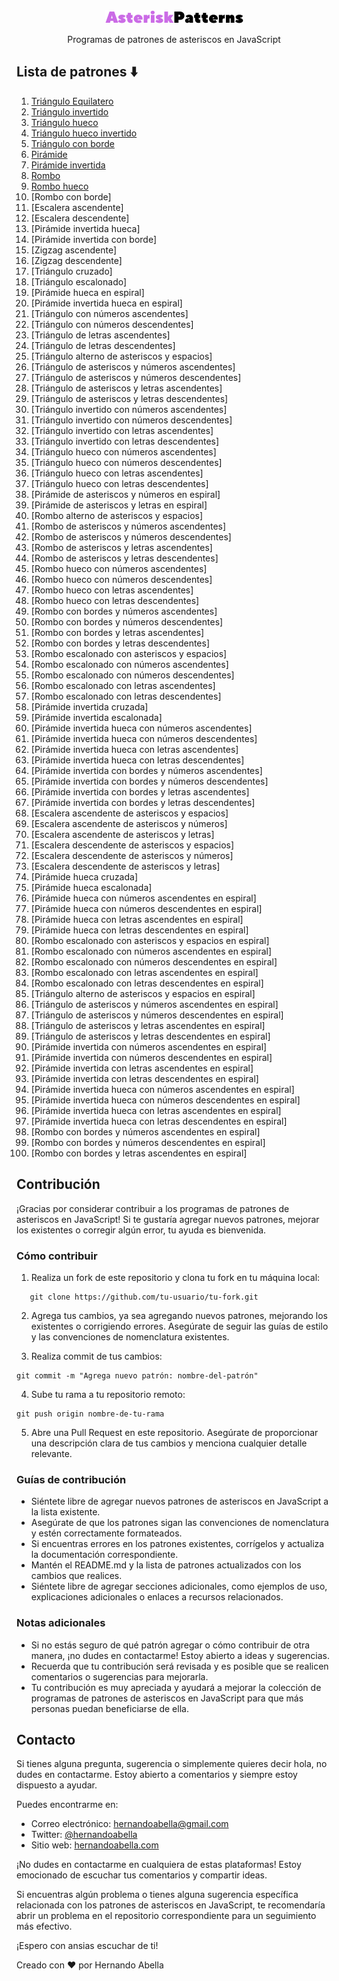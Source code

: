 <div align="center"><img title="logo" alt="logo" src="/images/logo-light.png"></div>

<p align="center">Programas de patrones de asteriscos en JavaScript</p>

## Lista de patrones ⬇️

1. [Triángulo Equilatero](patrones/triangulo-equilatero.md)
2. [Triángulo invertido](patrones/triangulo-invertido.md)
3. [Triángulo hueco](patrones/triangulo-hueco.md)
4. [Triángulo hueco invertido](/patrones/triangulo-hueco-invertido.md)
5. [Triángulo con borde](/patrones/triangulo-con-borde.md)
6. [Pirámide](/patrones/piramide.md)
7. [Pirámide invertida](/patrones/piramide-invertida.md)
8. [Rombo](/patrones/rombo.md)
9. [Rombo hueco](/patrones/rombo-hueco.md)
10. [Rombo con borde]
11. [Escalera ascendente]
12. [Escalera descendente]
13. [Pirámide invertida hueca]
14. [Pirámide invertida con borde]
15. [Zigzag ascendente]
16. [Zigzag descendente]
17. [Triángulo cruzado]
18. [Triángulo escalonado]
19. [Pirámide hueca en espiral]
20. [Pirámide invertida hueca en espiral]
21. [Triángulo con números ascendentes]
22. [Triángulo con números descendentes]
23. [Triángulo de letras ascendentes]
24. [Triángulo de letras descendentes]
25. [Triángulo alterno de asteriscos y espacios]
26. [Triángulo de asteriscos y números ascendentes]
27. [Triángulo de asteriscos y números descendentes]
28. [Triángulo de asteriscos y letras ascendentes]
29. [Triángulo de asteriscos y letras descendentes]
30. [Triángulo invertido con números ascendentes]
31. [Triángulo invertido con números descendentes]
32. [Triángulo invertido con letras ascendentes]
33. [Triángulo invertido con letras descendentes]
34. [Triángulo hueco con números ascendentes]
35. [Triángulo hueco con números descendentes]
36. [Triángulo hueco con letras ascendentes]
37. [Triángulo hueco con letras descendentes]
38. [Pirámide de asteriscos y números en espiral]
39. [Pirámide de asteriscos y letras en espiral]
40. [Rombo alterno de asteriscos y espacios]
41. [Rombo de asteriscos y números ascendentes]
42. [Rombo de asteriscos y números descendentes]
43. [Rombo de asteriscos y letras ascendentes]
44. [Rombo de asteriscos y letras descendentes]
45. [Rombo hueco con números ascendentes]
46. [Rombo hueco con números descendentes]
47. [Rombo hueco con letras ascendentes]
48. [Rombo hueco con letras descendentes]
49. [Rombo con bordes y números ascendentes]
50. [Rombo con bordes y números descendentes]
51. [Rombo con bordes y letras ascendentes]
52. [Rombo con bordes y letras descendentes]
53. [Rombo escalonado con asteriscos y espacios]
54. [Rombo escalonado con números ascendentes]
55. [Rombo escalonado con números descendentes]
56. [Rombo escalonado con letras ascendentes]
57. [Rombo escalonado con letras descendentes]
58. [Pirámide invertida cruzada]
59. [Pirámide invertida escalonada]
60. [Pirámide invertida hueca con números ascendentes]
61. [Pirámide invertida hueca con números descendentes]
62. [Pirámide invertida hueca con letras ascendentes]
63. [Pirámide invertida hueca con letras descendentes]
64. [Pirámide invertida con bordes y números ascendentes]
65. [Pirámide invertida con bordes y números descendentes]
66. [Pirámide invertida con bordes y letras ascendentes]
67. [Pirámide invertida con bordes y letras descendentes]
68. [Escalera ascendente de asteriscos y espacios]
69. [Escalera ascendente de asteriscos y números]
70. [Escalera ascendente de asteriscos y letras]
71. [Escalera descendente de asteriscos y espacios]
72. [Escalera descendente de asteriscos y números]
73. [Escalera descendente de asteriscos y letras]
74. [Pirámide hueca cruzada]
75. [Pirámide hueca escalonada]
76. [Pirámide hueca con números ascendentes en espiral]
77. [Pirámide hueca con números descendentes en espiral]
78. [Pirámide hueca con letras ascendentes en espiral]
79. [Pirámide hueca con letras descendentes en espiral]
80. [Rombo escalonado con asteriscos y espacios en espiral]
81. [Rombo escalonado con números ascendentes en espiral]
82. [Rombo escalonado con números descendentes en espiral]
83. [Rombo escalonado con letras ascendentes en espiral]
84. [Rombo escalonado con letras descendentes en espiral]
85. [Triángulo alterno de asteriscos y espacios en espiral]
86. [Triángulo de asteriscos y números ascendentes en espiral]
87. [Triángulo de asteriscos y números descendentes en espiral]
88. [Triángulo de asteriscos y letras ascendentes en espiral]
89. [Triángulo de asteriscos y letras descendentes en espiral]
90. [Pirámide invertida con números ascendentes en espiral]
91. [Pirámide invertida con números descendentes en espiral]
92. [Pirámide invertida con letras ascendentes en espiral]
93. [Pirámide invertida con letras descendentes en espiral]
94. [Pirámide invertida hueca con números ascendentes en espiral]
95. [Pirámide invertida hueca con números descendentes en espiral]
96. [Pirámide invertida hueca con letras ascendentes en espiral]
97. [Pirámide invertida hueca con letras descendentes en espiral]
98. [Rombo con bordes y números ascendentes en espiral]
99. [Rombo con bordes y números descendentes en espiral]
100. [Rombo con bordes y letras ascendentes en espiral]

## Contribución

¡Gracias por considerar contribuir a los programas de patrones de asteriscos en JavaScript! Si te gustaría agregar nuevos patrones, mejorar los existentes o corregir algún error, tu ayuda es bienvenida.

### Cómo contribuir

1. Realiza un fork de este repositorio y clona tu fork en tu máquina local:

```shell
   git clone https://github.com/tu-usuario/tu-fork.git
```

2. Agrega tus cambios, ya sea agregando nuevos patrones, mejorando los existentes o corrigiendo errores. Asegúrate de seguir las guías de estilo y las convenciones de nomenclatura existentes.

3. Realiza commit de tus cambios:

```
git commit -m "Agrega nuevo patrón: nombre-del-patrón"
```

4. Sube tu rama a tu repositorio remoto:

```
git push origin nombre-de-tu-rama
```

5. Abre una Pull Request en este repositorio. Asegúrate de proporcionar una descripción clara de tus cambios y menciona cualquier detalle relevante.

### Guías de contribución

- Siéntete libre de agregar nuevos patrones de asteriscos en JavaScript a la lista existente.
- Asegúrate de que los patrones sigan las convenciones de nomenclatura y estén correctamente formateados.
- Si encuentras errores en los patrones existentes, corrígelos y actualiza la documentación correspondiente.
- Mantén el README.md y la lista de patrones actualizados con los cambios que realices.
- Siéntete libre de agregar secciones adicionales, como ejemplos de uso, explicaciones adicionales o enlaces a recursos relacionados.

### Notas adicionales
  
- Si no estás seguro de qué patrón agregar o cómo contribuir de otra manera, ¡no dudes en contactarme! Estoy abierto a ideas y sugerencias.
- Recuerda que tu contribución será revisada y es posible que se realicen comentarios o sugerencias para mejorarla.
- Tu contribución es muy apreciada y ayudará a mejorar la colección de programas de patrones de asteriscos en JavaScript para que más personas puedan beneficiarse de ella.

## Contacto

Si tienes alguna pregunta, sugerencia o simplemente quieres decir hola, no dudes en contactarme. Estoy abierto a comentarios y siempre estoy dispuesto a ayudar.

Puedes encontrarme en:

- Correo electrónico: [hernandoabella@gmail.com](mailto:hernandoabella@gmail.com)
- Twitter: [@hernandoabella](https://twitter.com/hernandoabella)
- Sitio web: [hernandoabella.com](https://www.hernandoabella.com)

¡No dudes en contactarme en cualquiera de estas plataformas! Estoy emocionado de escuchar tus comentarios y compartir ideas.

Si encuentras algún problema o tienes alguna sugerencia específica relacionada con los patrones de asteriscos en JavaScript, te recomendaría abrir un problema en el repositorio correspondiente para un seguimiento más efectivo.

¡Espero con ansias escuchar de ti!


Creado con ❤️ por Hernando Abella 
